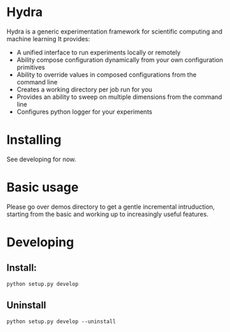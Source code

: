 # Hydra
Hydra is a generic experimentation framework for scientific computing and machine learning
It provides:
 * A unified interface to run experiments locally or remotely
 * Ability compose configuration dynamically from your own configuration primitives
 * Ability to override values in composed configurations from the command line
 * Creates a working directory per job run for you
 * Provides an ability to sweep on multiple dimensions from the command line
 * Configures python logger for your experiments

# Installing
See developing for now.

# Basic usage
Please go over demos directory to get a gentle incremental intruduction, starting from the basic and working up to increasingly useful features.

# Developing
## Install:
```
python setup.py develop
```

## Uninstall
```
python setup.py develop --uninstall
```
